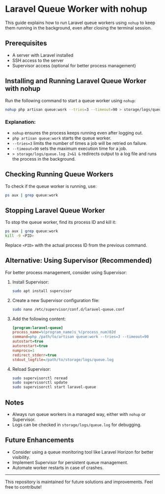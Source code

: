 # Laravel Queue Worker with nohup

This guide explains how to run Laravel queue workers using `nohup` to keep them running in the background, even after closing the terminal session.

## Prerequisites
- A server with Laravel installed
- SSH access to the server
- Supervisor access (optional for better process management)

## Installing and Running Laravel Queue Worker with nohup

Run the following command to start a queue worker using `nohup`:

```sh
nohup php artisan queue:work --tries=3 --timeout=90 > storage/logs/queue.log 2>&1 &
```

### Explanation:
- `nohup` ensures the process keeps running even after logging out.
- `php artisan queue:work` starts the queue worker.
- `--tries=3` limits the number of times a job will be retried on failure.
- `--timeout=90` sets the maximum execution time for a job.
- `> storage/logs/queue.log 2>&1 &` redirects output to a log file and runs the process in the background.

## Checking Running Queue Workers
To check if the queue worker is running, use:

```sh
ps aux | grep queue:work
```

## Stopping Laravel Queue Worker
To stop the queue worker, find its process ID and kill it:

```sh
ps aux | grep queue:work
kill -9 <PID>
```
Replace `<PID>` with the actual process ID from the previous command.

## Alternative: Using Supervisor (Recommended)
For better process management, consider using Supervisor:
1. Install Supervisor:
   ```sh
   sudo apt install supervisor
   ```
2. Create a new Supervisor configuration file:
   ```sh
   sudo nano /etc/supervisor/conf.d/laravel-queue.conf
   ```
3. Add the following content:
   ```ini
   [program:laravel-queue]
   process_name=%(program_name)s_%(process_num)02d
   command=php /path/to/artisan queue:work --tries=3 --timeout=90
   autostart=true
   autorestart=true
   numprocs=1
   redirect_stderr=true
   stdout_logfile=/path/to/storage/logs/queue.log
   ```
4. Reload Supervisor:
   ```sh
   sudo supervisorctl reread
   sudo supervisorctl update
   sudo supervisorctl start laravel-queue
   ```

## Notes
- Always run queue workers in a managed way, either with `nohup` or Supervisor.
- Logs can be checked in `storage/logs/queue.log` for debugging.

## Future Enhancements
- Consider using a queue monitoring tool like Laravel Horizon for better visibility.
- Implement Supervisor for persistent queue management.
- Automate worker restarts in case of crashes.

---

This repository is maintained for future solutions and improvements. Feel free to contribute!

